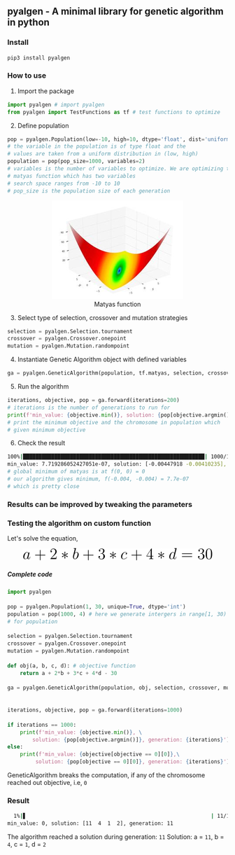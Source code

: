 ## pyalgen - A minimal library for genetic algorithm in python

### Install
```bash
pip3 install pyalgen
```

### How to use
1. Import the package

```python
import pyalgen # import pyalgen
from pyalgen import TestFunctions as tf # test functions to optimize
```
2. Define population
```python
pop = pyalgen.Population(low=-10, high=10, dtype='float', dist='uniform')
# the variable in the population is of type float and the 
# values are taken from a uniform distribution in (low, high)
population = pop(pop_size=1000, variables=2)
# variables is the number of variables to optimize. We are optimizing the 
# matyas function which has two variables
# search space ranges from -10 to 10
# pop_size is the population size of each generation
```
<p align="center">
<img src="images/matyas.jpg"></img>
<br>
Matyas function
</p>

3. Select type of selection, crossover and mutation strategies
```python
selection = pyalgen.Selection.tournament
crossover = pyalgen.Crossover.onepoint
mutation = pyalgen.Mutation.randompoint
```

4. Instantiate Genetic Algorithm object with defined variables
```python
ga = pyalgen.GeneticAlgorithm(population, tf.matyas, selection, crossover, mutation)
```

5. Run the algorithm
```python
iterations, objective, pop = ga.forward(iterations=200)
# iterations is the number of generations to run for
print(f'min_value: {objective.min()}, solution: {pop[objective.argmin()]}, generation: {iterations}')
# print the minimum objective and the chromosome in population which 
# given minimum objective 
```

6. Check the result
```bash
100%|██████████████████████████████████████████████████████████| 1000/1000 [00:03<00:00, 262.55it/s]
min_value: 7.719286052427051e-07, solution: [-0.00447918 -0.00410235], generation: 1000
# global minimum of matyas is at f(0, 0) = 0
# our algorithm gives minimum, f(-0.004, -0.004) = 7.7e-07
# which is pretty close 
```

### Results can be improved by tweaking the parameters

### Testing the algorithm on custom function

Let's solve the equation,
<p align="center">
<img src="images/eq.svg"></img>
</p>

##### Complete code
```python
import pyalgen

pop = pyalgen.Population(1, 30, unique=True, dtype='int')
population = pop(1000, 4) # here we generate intergers in range[1, 30)
# for population

selection = pyalgen.Selection.tournament
crossover = pyalgen.Crossover.onepoint
mutation = pyalgen.Mutation.randompoint

def obj(a, b, c, d): # objective function
    return a + 2*b + 3*c + 4*d - 30 

ga = pyalgen.GeneticAlgorithm(population, obj, selection, crossover, mutation)


iterations, objective, pop = ga.forward(iterations=1000)

if iterations == 1000:
    print(f'min_value: {objective.min()}, \
        solution: {pop[objective.argmin()]}, generation: {iterations}')   
else:
    print(f'min_value: {objective[objective == 0][0]},\
         solution: {pop[objective == 0][0]}, generation: {iterations}')   
```
GeneticAlgorithm breaks the computation, if any of the chromosome reached out objective, i.e, `0`
### Result
```bash
  1%|▋                                                           | 11/1000 [00:00<00:05, 171.30it/s]
min_value: 0, solution: [11  4  1  2], generation: 11
```
The algorithm reached a solution during generation: `11`
Solution: a = `11`, b = `4`, c = `1`, d = `2`